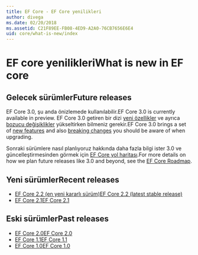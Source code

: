 ```yaml
---
title: EF Core - EF Core yenilikleri
author: divega
ms.date: 02/20/2018
ms.assetid: C21F89EE-FB08-4ED9-A2A0-76CB7656E6E4
uid: core/what-is-new/index
---
```


# <a name="what-is-new-in-ef-core"></a><span data-ttu-id="445a1-102">EF core yenilikleri</span><span class="sxs-lookup"><span data-stu-id="445a1-102">What is new in EF core</span></span>

## <a name="future-releases"></a><span data-ttu-id="445a1-103">Gelecek sürümler</span><span class="sxs-lookup"><span data-stu-id="445a1-103">Future releases</span></span>

<span data-ttu-id="445a1-104">EF Core 3.0, şu anda önizlemede kullanılabilir.</span><span class="sxs-lookup"><span data-stu-id="445a1-104">EF Core 3.0 is currently available in preview.</span></span> <span data-ttu-id="445a1-105">EF Core 3.0 getiren bir dizi [yeni özellikler](xref:core/what-is-new/ef-core-3.0/features) ve ayrıca [bozucu değişiklikler](xref:core/what-is-new/ef-core-3.0/breaking-changes) yükseltirken bilmeniz gerekir.</span><span class="sxs-lookup"><span data-stu-id="445a1-105">EF Core 3.0 brings a set of [new features](xref:core/what-is-new/ef-core-3.0/features) and also [breaking changes](xref:core/what-is-new/ef-core-3.0/breaking-changes) you should be aware of when upgrading.</span></span>

<span data-ttu-id="445a1-106">Sonraki sürümlere nasıl planlıyoruz hakkında daha fazla bilgi ister 3.0 ve güncelleştirmesinden görmek için [EF Core yol haritası](xref:core/what-is-new/roadmap).</span><span class="sxs-lookup"><span data-stu-id="445a1-106">For more details on how we plan future releases like 3.0 and beyond, see the [EF Core Roadmap](xref:core/what-is-new/roadmap).</span></span>

## <a name="recent-releases"></a><span data-ttu-id="445a1-107">Yeni sürümler</span><span class="sxs-lookup"><span data-stu-id="445a1-107">Recent releases</span></span>

- [<span data-ttu-id="445a1-108">EF Core 2.2 (en yeni kararlı sürüm)</span><span class="sxs-lookup"><span data-stu-id="445a1-108">EF Core 2.2 (latest stable release)</span></span>](xref:core/what-is-new/ef-core-2.2)
- [<span data-ttu-id="445a1-109">EF Core 2.1</span><span class="sxs-lookup"><span data-stu-id="445a1-109">EF Core 2.1</span></span>](xref:core/what-is-new/ef-core-2.1)

## <a name="past-releases"></a><span data-ttu-id="445a1-110">Eski sürümler</span><span class="sxs-lookup"><span data-stu-id="445a1-110">Past releases</span></span>

- [<span data-ttu-id="445a1-111">EF Core 2.0</span><span class="sxs-lookup"><span data-stu-id="445a1-111">EF Core 2.0</span></span>](xref:core/what-is-new/ef-core-2.0)
- [<span data-ttu-id="445a1-112">EF Core 1.1</span><span class="sxs-lookup"><span data-stu-id="445a1-112">EF Core 1.1</span></span>](xref:core/what-is-new/ef-core-1.1)
- [<span data-ttu-id="445a1-113">EF Core 1.0</span><span class="sxs-lookup"><span data-stu-id="445a1-113">EF Core 1.0</span></span>](xref:core/what-is-new/ef-core-1.0)
